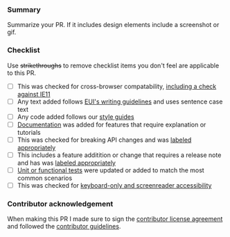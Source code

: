 ### Summary

Summarize your PR. If it includes design elements include a screenshot or gif.

### Checklist

Use ~~strikethroughs~~ to remove checklist items you don't feel are applicable to this PR.

- [ ] This was checked for cross-browser compatability, [including a check against IE11](https://github.com/elastic/kibana/blob/master/CONTRIBUTING.md#cross-browser-compatibility)
- [ ] Any text added follows [EUI's writing guidelines](https://elastic.github.io/eui/#/guidelines/writing) and uses sentence case text
- [ ] Any code added follows our [style guides](https://github.com/elastic/kibana/blob/master/style_guides/)
- [ ] [Documentation](https://github.com/elastic/kibana/blob/master/CONTRIBUTING.md#writing-documentation) was added for features that require explanation or tutorials
- [ ] This was checked for breaking API changes and was [labeled appropriately]()
- [ ] This includes a feature additition or change that requires a release note and has was [labeled appropriately]()
- [ ] [Unit or functional tests](https://github.com/elastic/kibana/blob/master/CONTRIBUTING.md#cross-browser-compatibility) were updated or added to match the most common scenarios
- [ ] This was checked for [keyboard-only and screenreader accessibility](https://developer.mozilla.org/en-US/docs/Learn/Tools_and_testing/Cross_browser_testing/Accessibility#Accessibility_testing_checklist)

### Contributor acknowledgement

When making this PR I made sure to sign the [contributor license agreement](https://www.elastic.co/contributor-agreement) and followed the [contributor guidelines](https://github.com/elastic/kibana/blob/master/CONTRIBUTING.md).
